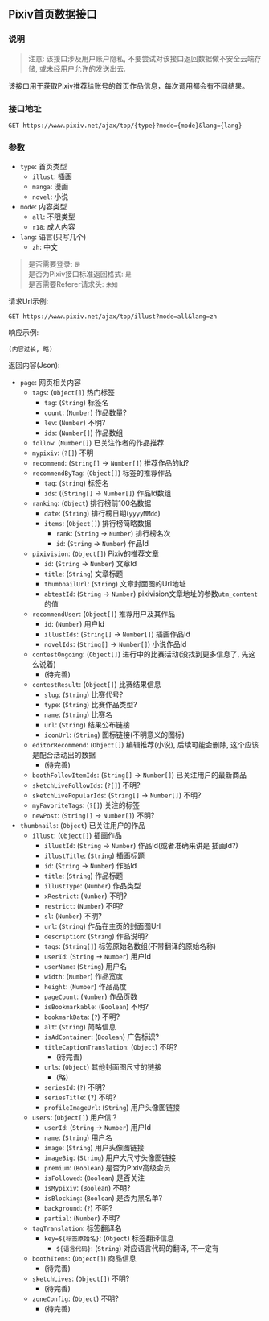 ## Pixiv首页数据接口 ##

### 说明 ###
> 注意: 该接口涉及用户账户隐私, 不要尝试对该接口返回数据做不安全云端存储, 或未经用户允许的发送出去.  

该接口用于获取Pixiv推荐给账号的首页作品信息，每次调用都会有不同结果。  

### 接口地址 ###
```
GET https://www.pixiv.net/ajax/top/{type}?mode={mode}&lang={lang}
```

### 参数 ###
- `type`: 首页类型
    - `illust`: 插画
    - `manga`: 漫画
    - `novel`: 小说
- `mode`: 内容类型
    - `all`: 不限类型
    - `r18`: 成人内容
- `lang`: 语言(只写几个)
    - `zh`: 中文

> 是否需要登录: `是`  
> 是否为Pixiv接口标准返回格式: `是`  
> 是否需要Referer请求头: `未知`

请求Url示例:
```
GET https://www.pixiv.net/ajax/top/illust?mode=all&lang=zh
```

响应示例:
```
(内容过长, 略)
```

返回内容(Json):
- `page`: 网页相关内容
    - `tags`: (`Object[]`) 热门标签
        - `tag`: (`String`) 标签名
        - `count`: (`Number`) 作品数量?
        - `lev`: (`Number`) 不明?
        - `ids`: (`Number[]`) 作品数组
    - `follow`: (`Number[]`) 已关注作者的作品推荐
    - `mypixiv`: (`?[]`) 不明
    - `recommend`: (`String[]`  -> `Number[]`) 推荐作品的Id?
    - `recommendByTag`: (`Object[]`) 标签的推荐作品
        - `tag`: (`String`) 标签名
        - `ids`: ((`String[]`  -> `Number[]`) 作品Id数组
    - `ranking`: (`Object`) 排行榜前100名数据
        - `date`: (`String`) 排行榜日期(`yyyyMMdd`)
        - `items`: (`Object[]`) 排行榜简略数据
            - `rank`: (`String` -> `Number`) 排行榜名次
            - `id`: (`String` -> `Number`) 作品Id 
    - `pixivision`: (`Object[]`) Pixiv的推荐文章
        - `id`: (`String` -> `Number`) 文章Id
        - `title`: (`String`) 文章标题
        - `thumbnailUrl`: (`String`) 文章封面图的Url地址
        - `abtestId`: (`String` -> `Number`) pixivision文章地址的参数`utm_content`的值
    - `recommendUser`: (`Object[]`) 推荐用户及其作品
        - `id`: (`Number`) 用户Id
        - `illustIds`: (`String[]` -> `Number[]`) 插画作品Id
        - `novelIds`: (`String[]` -> `Number[]`) 小说作品Id
    - `contestOngoing`: (`Object[]`) 进行中的比赛活动(没找到更多信息了, 先这么说着)
        - (待完善)
    - `contestResult`: (`Object[]`) 比赛结果信息
        - `slug`: (`String`) 比赛代号?
        - `type`: (`String`) 比赛作品类型?
        - `name`: (`String`) 比赛名
        - `url`: (`String`) 结果公布链接
        - `iconUrl`: (`String`) 图标链接(不明意义的图标)
    - `editorRecommend`: (`Object[]`) 编辑推荐(小说), 后续可能会删除, 这个应该是配合活动出的数据
        - (待完善)
    - `boothFollowItemIds`: (`String[]` -> `Number[]`) 已关注用户的最新商品
    - `sketchLiveFollowIds`: (`?[]`) 不明?
    - `sketchLivePopularIds`: (`String[]` -> `Number[]`) 不明?
    - `myFavoriteTags`: (`?[]`) 关注的标签
    - `newPost`: (`String[]` -> `Number[]`) 不明?
- `thumbnails`: (`Object`) 已关注用户的作品
    - `illust`: (`Object[]`) 插画作品
        - `illustId`: (`String` -> `Number`) 作品Id(或者准确来讲是 插画Id?)
        - `illustTitle`: (`String`) 插画标题
        - `id`: (`String` -> `Number`) 作品Id
        - `title`: (`String`) 作品标题
        - `illustType`: (`Number`) 作品类型
        - `xRestrict`: (`Number`) 不明?
        - `restrict`: (`Number`) 不明?
        - `sl`: (`Number`) 不明?
        - `url`: (`String`) 作品在主页的封面图Url
        - `description`: (`String`) 作品说明?
        - `tags`: (`String[]`) 标签原始名数组(不带翻译的原始名称)
        - `userId`: (`String` -> `Number`) 用户Id
        - `userName`: (`String`) 用户名
        - `width`: (`Number`) 作品宽度
        - `height`: (`Number`) 作品高度
        - `pageCount`: (`Number`) 作品页数
        - `isBookmarkable`: (`Boolean`) 不明?
        - `bookmarkData`: (`?`) 不明?
        - `alt`: (`String`) 简略信息
        - `isAdContainer`: (`Boolean`) 广告标识?
        - `titleCaptionTranslation`: (`Object`) 不明?
            - (待完善)
        - `urls`: (`Object`) 其他封面图尺寸的链接
            - (略)
        - `seriesId`: (`?`) 不明?
        - `seriesTitle`: (`?`) 不明?
        - `profileImageUrl`: (`String`) 用户头像图链接
    - `users`: (`Object[]`) 用户信？
        - `userId`: (`String` -> `Number`) 用户Id
        - `name`: (`String`) 用户名
        - `image`: (`String`) 用户头像图链接
        - `imageBig`: (`String`) 用户大尺寸头像图链接
        - `premium`: (`Boolean`) 是否为Pixiv高级会员
        - `isFollowed`: (`Boolean`) 是否关注
        - `isMypixiv`: (`Boolean`) 不明?
        - `isBlocking`: (`Boolean`) 是否为黑名单?
        - `background`: (`?`) 不明?
        - `partial`: (`Number`) 不明?
    - `tagTranslation`: 标签翻译名
        - `key=${标签原始名}`: (`Object`) 标签翻译信息
            - `${语言代码}`: (`String`) 对应语言代码的翻译, 不一定有
    - `boothItems`: (`Object[]`) 商品信息
        - (待完善)
    - `sketchLives`: (`Object[]`) 不明?
        - (待完善)
    - `zoneConfig`: (`Object`) 不明?
        - (待完善)

